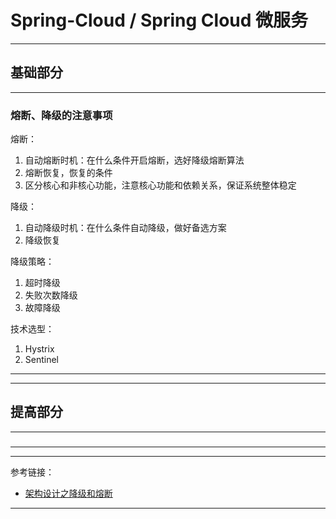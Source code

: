 # Spring-Cloud / Spring Cloud 微服务

---

## 基础部分

---

### 熔断、降级的注意事项

熔断：

1. 自动熔断时机：在什么条件开启熔断，选好降级熔断算法
2. 熔断恢复，恢复的条件
3. 区分核心和非核心功能，注意核心功能和依赖关系，保证系统整体稳定

降级：

1. 自动降级时机：在什么条件自动降级，做好备选方案
2. 降级恢复

降级策略：

1. 超时降级
2. 失败次数降级
3. 故障降级

技术选型：

1. Hystrix
2. Sentinel

---



---

## 提高部分

---

###

###

---






---

参考链接：

- [架构设计之降级和熔断](https://juejin.cn/post/6993125837771898917)

---














